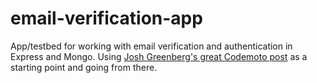 # email-verification-app
App/testbed for working with email verification and authentication in Express and Mongo.  Using [Josh Greenberg's great Codemoto post](https://codemoto.io/coding/nodejs/email-verification-node-express-mongodb) as a starting point and going from there.
